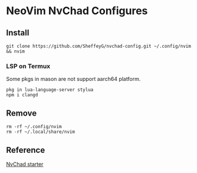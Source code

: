 # NeoVim NvChad Configures

## Install

```
git clone https://github.com/SheffeyG/nvchad-config.git ~/.config/nvim && nvim
```

### LSP on Termux
Some pkgs in mason are not support aarch64 platform.
```
pkg in lua-language-server stylua
npm i clangd
```

## Remove
```
rm -rf ~/.config/nvim
rm -rf ~/.local/share/nvim
```

## Reference
[NvChad starter](https://github.com/NvChad/starter)
